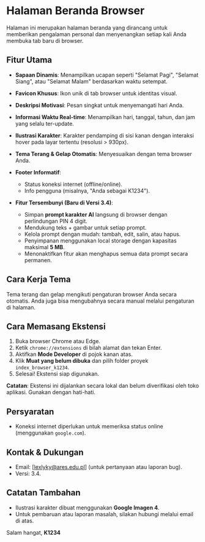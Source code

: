 # Halaman Beranda Browser
Halaman ini merupakan halaman beranda yang dirancang untuk memberikan pengalaman personal dan menyenangkan setiap kali Anda membuka tab baru di browser.

## Fitur Utama
* **Sapaan Dinamis**: Menampilkan ucapan seperti "Selamat Pagi", "Selamat Siang", atau "Selamat Malam" berdasarkan waktu setempat.
* **Favicon Khusus**: Ikon unik di tab browser untuk identitas visual.
* **Deskripsi Motivasi**: Pesan singkat untuk menyemangati hari Anda.
* **Informasi Waktu Real-time**: Menampilkan hari, tanggal, tahun, dan jam yang selalu ter-update.
* **Ilustrasi Karakter**: Karakter pendamping di sisi kanan dengan interaksi hover pada layar tertentu (resolusi > 930px).
* **Tema Terang & Gelap Otomatis**: Menyesuaikan dengan tema browser Anda.
* **Footer Informatif**:

  * Status koneksi internet (offline/online).
  * Info pengguna (misalnya, "Anda sebagai K1234").
* **Fitur Tersembunyi (Baru di Versi 3.4)**:

  * Simpan **prompt karakter AI** langsung di browser dengan perlindungan PIN 4 digit.
  * Mendukung teks + gambar untuk setiap prompt.
  * Kelola prompt dengan mudah: tambah, edit, salin, atau hapus.
  * Penyimpanan menggunakan local storage dengan kapasitas maksimal **5 MB**.
  * Menonaktifkan fitur akan menghapus semua data prompt secara permanen.

## Cara Kerja Tema
Tema terang dan gelap mengikuti pengaturan browser Anda secara otomatis. Anda juga bisa mengubahnya secara manual melalui pengaturan di halaman.

## Cara Memasang Ekstensi
1. Buka browser Chrome atau Edge.
2. Ketik `chrome://extensions` di bilah alamat dan tekan Enter.
3. Aktifkan **Mode Developer** di pojok kanan atas.
4. Klik **Muat yang belum dibuka** dan pilih folder proyek `index_browser_k1234`.
5. Selesai! Ekstensi siap digunakan.

**Catatan**: Ekstensi ini dijalankan secara lokal dan belum diverifikasi oleh toko aplikasi. Gunakan dengan hati-hati.

## Persyaratan
* Koneksi internet diperlukan untuk memeriksa status online (menggunakan `google.com`).

## Kontak & Dukungan
* Email: \[[lexlyky@ares.edu.pl](mailto:lexlyky@ares.edu.pl)] (untuk pertanyaan atau laporan bug).
* Versi: 3.4.

## Catatan Tambahan
* Ilustrasi karakter dibuat menggunakan **Google Imagen 4**.
* Untuk pembaruan atau laporan masalah, silakan hubungi melalui email di atas.

Salam hangat,
**K1234**